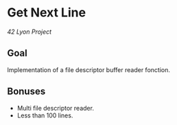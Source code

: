 # Get Next Line

*42 Lyon Project*

## Goal

Implementation of a file descriptor buffer reader fonction.

## Bonuses

- Multi file descriptor reader.
- Less than 100 lines.
